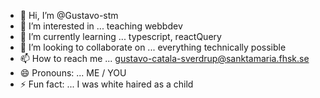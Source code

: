 - 👋 Hi, I’m @Gustavo-stm
- 👀 I’m interested in ... teaching webbdev
- 🌱 I’m currently learning ... typescript, reactQuery
- 💞️ I’m looking to collaborate on ... everything technically possible
- 📫 How to reach me ... gustavo-catala-sverdrup@sanktamaria.fhsk.se
- 😄 Pronouns: ... ME / YOU
- ⚡ Fun fact: ... I was white haired as a child

<!---
Gustavo-stm/Gustavo-stm is a ✨ special ✨ repository because its `README.md` (this file) appears on your GitHub profile.
You can click the Preview link to take a look at your changes.
--->
